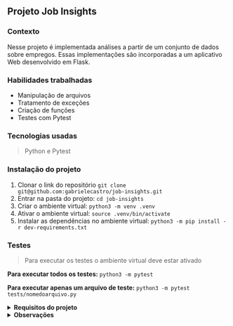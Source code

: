 ## Projeto Job Insights

### Contexto

Nesse projeto é implementada análises a partir de um conjunto de dados sobre empregos. Essas implementações são incorporadas a um aplicativo Web desenvolvido em Flask.

### Habilidades trabalhadas

* Manipulação de arquivos
* Tratamento de exceções
* Criação de funções
* Testes com Pytest

### Tecnologias usadas

>Python e Pytest

### Instalação do projeto

1. Clonar o link do repositório ```git clone git@github.com:gabrielecastro/job-insights.git``` 
2. Entrar na pasta do projeto: ```cd job-insights```
3. Criar o ambiente virtual: ```python3 -m venv .venv```
4. Ativar o ambiente virtual: ```source .venv/bin/activate```
5. Instalar as dependências no ambiente virtual: ```python3 -m pip install -r dev-requirements.txt```

### Testes

>Para executar os testes o ambiente virtual deve estar ativado

**Para executar todos os testes:** ```python3 -m pytest```  


**Para executar apenas um arquivo de teste:** ```python3 -m pytest tests/nomedoarquivo.py```      


<details>
<summary><strong>Requisitos do projeto</strong></summary><br />

#### 1 - Implementa a função read

>src/ jobs.py  


Esta função é responsável por abrir o arquivo CSV e retornar os dados no formato de uma lista de dicionários.

* A função recebe um path como parâmento (uma string com o caminho para o arquivo).
* A função abre o arquivo e lê seu conteúdo (tratando o arquivo como CSV).
* A função retorna uma lista de dicionários, onde as chaves são os cabeçalhos de cada coluna e os valores correspondem a cada linha.


#### 2 - Implementa a função get_unique_job_types

>src/ insights.py    


Esta função é responsável identificar quais tipos de empregos existem.

* A função recebe o path do arquivo csv como parâmetro.
* A função invoca a função jobs.read com o path recebido para obter os dados.
* A função retornaa uma lista de valores únicos presentes na coluna job_type.  

#### 3 - Implementa a função get_unique_industries

>src/ insights.py    


Esta função é responsável identificar quais indústrias estão representadas nesse conjunto de dados.

* A função recebe o path do arquivo csv como parâmetro.
* A função invoca a função jobs.read com o path recebido para obter os dados.
* A função desconsidera valores vazios.
* A função retorna uma lista de valores únicos presentes na coluna industry.  

#### 4 - Implementa a função get_max_salary

>src/ insights.py    


Esta função é responsável identificar qual maior valor de todas as faixas salariais.

* A função recebe o path do arquivo csv como parâmetro.
* A função invoca a função jobs.read com o path recebido para obter os dados.
* A função desconsidera valores vazios.
* A função retorna um valor inteiro com o maior salário presente na coluna max_salary.  

#### 5 - Implementa a função get_min_salary

>src/ insights.py    


Esta função é responsável identificar qual menor valor de todas as faixas salariais.

* A função recebe o path do arquivo csv como parâmetro.
* A função invoca a função jobs.read com o path recebido para obter os dados.
* A função desconsidera valores vazios.
* A função retorna um valor inteiro com o menor salário presente na coluna min_salary.  

#### 6 - Implementa a função filter_by_job_type

>src/ insights.py    


Esta função é responsável por filtrar os empregos por tipo de emprego.

* A função recebe uma lista de dicionários jobs como primeiro parâmetro.
* A função recebe uma string job_type como segundo parâmetro.
* A função retorna uma lista com todos os empregos onde a coluna job_type corresponde ao parâmetro job_type.  

#### 7 - Implementa a função filter_by_industry

>src/ insights.py    


Esta função é responsável por filtrar os empregos por indústria.

* A função recebe uma lista de dicionários jobs como primeiro parâmetro.
* A função recebe uma string industry como segundo parâmetro.
* A função retorna uma lista de dicionários com todos os empregos onde a coluna industry corresponde ao parâmetro industry.  


#### 8 - Implementa a função matches_salary_range

>src/ insights.py    


Esta função é responsável por conferir que o salário procurado está dentro da faixa salarial daquele emprego e se faz sentido, ou seja, se o valor mínimo é menor que o valor máximo.

* A função recebe um dicionário job como primeiro parâmetro, com as chaves min_salary e max_salary.
* A função recebe um inteiro salary como segundo parâmetro.
* A função lança um erro ValueError nos seguintes casos:  
  * alguma das chaves min_salary ou max_salary estão ausentes no dicionário;  
  * alguma das chaves min_salary ou max_salary tem valores não-numéricos;  
  * o valor de min_salary é maior que o valor de max_salary;  
  * o parâmetro salary tem valores não numéricos;  
*A função retorna True se o salário procurado está dentro da faixa salarial ou False se não está.  

#### 9 - Implementa a função filter_by_salary_range

>src/ insights.py    


Esta função é responsável por implementar o filtro.

* A função recebe uma lista de dicionários jobs como primeiro parâmetro.
* A função recebe um inteiro salary como segundo parâmetro.
* A função ignora os empregos com valores inválidos para min_salary ou max_salary. 
* A função retorna uma lista com todos os empregos onde o salário salary está entre os valores da coluna min_salary e max_salary.  

#### 10 - Implementa um teste para a função count_ocurrences

>tests/counter/test_counter.py  

O teste é responsável por garantir que a função garanta as especificações.  

* O teste chama a função count_ocurrences passando dois parâmetros:  
  * path uma string com o caminho do arquivo (src/jobs.csv);
  * word uma string com a palavra a ser contabilizada.
* O teste garante que a função retorna corretamente a quantidade de ocorrências da palavra solicitada.
* A contagem de palavras é case insentitive, ou seja, não diferencia letras maiúsculas de minúsculas. 

#### 11 - Implementa um teste para a função read_brazilian_file

>tests/brazilian/test_brazilian_jobs.py 

O teste é responsável por garantir que a função garanta as especificações.  

* O teste chama a função read_brazilian_file que recebe um parâmetro:  
  * path que é uma string com o caminho do arquivo csv em português (tests/mocks/brazilians_jobs.csv);
* Retorna uma lista de dicionários com as chaves em inglês.   

#### 12 - Implementa um teste para a sort_by

>tests/sorting/test_sorting.py

O teste é responsável por garantir que a função garanta as especificações.  

* A função sort_by recebe dois parâmetros: 
  * jobs uma lista de dicionários com os detalhes de cada emprego;
  * criteria uma string com uma chave para ser usada como critério de ordenação.
* O parâmetro criteria deve ter um destes valores: min_salary, max_salary, date_posted  
* A ordenação para min_salary deve ser crescente, mas para max_salary ou date_posted devem ser decrescentes.  
* Os empregos que não apresentarem um valor válido no campo escolhido para ordenação devem aparecer no final da lista.  

#### 13 - Implementa a página de um job

>src/routes_and_views.py  

Implementa a função job dentro do arquivo routes_and_views.py.  

* A função é decorada com a rota /job/<index>.  
* A função recebe um parâmetro index.  
* A função chama a read para ter uma lista com todos os jobs.  
* A função chama a get_job, declarada no arquivo src/more_insights.py, para selecionar um job específico pelo index.  
* A função renderiza o template job.jinja2, passando um parâmetro job contendo o job retornado pela get_job.
</details>    
 
 
 <details>
<summary><strong>Observações</strong></summary><br />  

 * Todos os arquivos que foram citados nos requisitos do projeto foram desenvolvidos por mim, o restante foram desenvolvidos pela Trybe.
</details>
